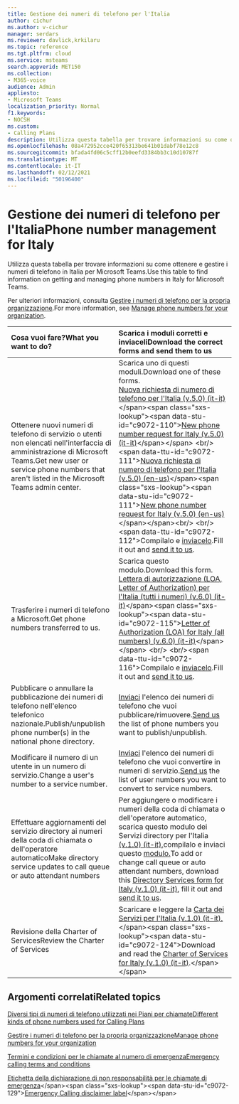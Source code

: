```yaml
---
title: Gestione dei numeri di telefono per l'Italia
author: cichur
ms.author: v-cichur
manager: serdars
ms.reviewer: davlick,krkilaru
ms.topic: reference
ms.tgt.pltfrm: cloud
ms.service: msteams
search.appverid: MET150
ms.collection:
- M365-voice
audience: Admin
appliesto:
- Microsoft Teams
localization_priority: Normal
f1.keywords:
- NOCSH
ms.custom:
- Calling Plans
description: Utilizza questa tabella per trovare informazioni su come ottenere e gestire i numeri di telefono in Italia per Microsoft Teams.
ms.openlocfilehash: 08a472952cce420f65313be641b01dabf78e12c8
ms.sourcegitcommit: bfada4fd06c5cff12b0eefd3384bb3c10d10787f
ms.translationtype: MT
ms.contentlocale: it-IT
ms.lasthandoff: 02/12/2021
ms.locfileid: "50196400"
---
```

# <a name="phone-number-management-for-italy"></a><span data-ttu-id="c9072-103">Gestione dei numeri di telefono per l'Italia</span><span class="sxs-lookup"><span data-stu-id="c9072-103">Phone number management for Italy</span></span>

<span data-ttu-id="c9072-104">Utilizza questa tabella per trovare informazioni su come ottenere e gestire i numeri di telefono in Italia per Microsoft Teams.</span><span class="sxs-lookup"><span data-stu-id="c9072-104">Use this table to find information on getting and managing phone numbers in Italy for Microsoft Teams.</span></span>
  
<span data-ttu-id="c9072-105">Per ulteriori informazioni, consulta [Gestire i numeri di telefono per la propria organizzazione](manage-phone-numbers-for-your-organization.md).</span><span class="sxs-lookup"><span data-stu-id="c9072-105">For more information, see [Manage phone numbers for your organization](manage-phone-numbers-for-your-organization.md).</span></span>
  
|<span data-ttu-id="c9072-106">**Cosa vuoi fare?**</span><span class="sxs-lookup"><span data-stu-id="c9072-106">**What you want to do?**</span></span>|<span data-ttu-id="c9072-107">**Scarica i moduli corretti e inviaceli**</span><span class="sxs-lookup"><span data-stu-id="c9072-107">**Download the correct forms and send them to us**</span></span>|
|:-----|:-----|
|<span data-ttu-id="c9072-108">Ottenere nuovi numeri di telefono di servizio o utenti non elencati nell'interfaccia di amministrazione di Microsoft Teams.</span><span class="sxs-lookup"><span data-stu-id="c9072-108">Get new user or service phone numbers that aren't listed in the Microsoft Teams admin center.</span></span>   <br/> |<span data-ttu-id="c9072-109">Scarica uno di questi moduli.</span><span class="sxs-lookup"><span data-stu-id="c9072-109">Download one of these forms.</span></span> <br>  <span data-ttu-id="c9072-110">[Nuova richiesta di numero di telefono per l'Italia (v.5.0) (it-it)](https://github.com/MicrosoftDocs/OfficeDocs-SkypeForBusiness/blob/live/Teams/downloads/new-number-request-forms/new-phone-number-request-for-italy-(v.5.0)-(it-it).pdf?raw=true)</span><span class="sxs-lookup"><span data-stu-id="c9072-110">[New phone number request for Italy (v.5.0) (it-it)](https://github.com/MicrosoftDocs/OfficeDocs-SkypeForBusiness/blob/live/Teams/downloads/new-number-request-forms/new-phone-number-request-for-italy-(v.5.0)-(it-it).pdf?raw=true)</span></span> <br/>  <span data-ttu-id="c9072-111">[Nuova richiesta di numero di telefono per l'Italia (v.5.0) (en-us)](https://github.com/MicrosoftDocs/OfficeDocs-SkypeForBusiness/blob/live/Teams/downloads/new-number-request-forms/new-phone-number-request-for-italy-(v.5.0)-(en-us).pdf?raw=true)</span><span class="sxs-lookup"><span data-stu-id="c9072-111">[New phone number request for Italy (v.5.0) (en-us)](https://github.com/MicrosoftDocs/OfficeDocs-SkypeForBusiness/blob/live/Teams/downloads/new-number-request-forms/new-phone-number-request-for-italy-(v.5.0)-(en-us).pdf?raw=true)</span></span><br/>  <br/><span data-ttu-id="c9072-112">Compilalo e [inviacelo](mailto:ptneu@microsoft.com).</span><span class="sxs-lookup"><span data-stu-id="c9072-112">Fill it out and [send it to us](mailto:ptneu@microsoft.com).</span></span> |
|<span data-ttu-id="c9072-113">Trasferire i numeri di telefono a Microsoft.</span><span class="sxs-lookup"><span data-stu-id="c9072-113">Get phone numbers transferred to us.</span></span>  <br/> | <span data-ttu-id="c9072-114">Scarica questo modulo.</span><span class="sxs-lookup"><span data-stu-id="c9072-114">Download this form.</span></span> <br/><span data-ttu-id="c9072-115">[Lettera di autorizzazione (LOA, Letter of Authorization) per l'Italia (tutti i numeri) (v.6.0) (it-it)](https://download.microsoft.com/download/e/8/a/e8a20665-cbea-4f15-a50c-b8e1f6ef352d/letter-of-authorization-(loa)-for-italy-(all-numbers)-(v.6.0)-(it-it).pdf)</span><span class="sxs-lookup"><span data-stu-id="c9072-115">[Letter of Authorization (LOA) for Italy (all numbers) (v.6.0) (it-it)](https://download.microsoft.com/download/e/8/a/e8a20665-cbea-4f15-a50c-b8e1f6ef352d/letter-of-authorization-(loa)-for-italy-(all-numbers)-(v.6.0)-(it-it).pdf)</span></span> <br/> <br/><span data-ttu-id="c9072-116">Compilalo e [inviacelo](mailto:ptneu@microsoft.com).</span><span class="sxs-lookup"><span data-stu-id="c9072-116">Fill it out and [send it to us](mailto:ptneu@microsoft.com).</span></span> |
|<span data-ttu-id="c9072-117">Pubblicare o annullare la pubblicazione dei numeri di telefono nell'elenco telefonico nazionale.</span><span class="sxs-lookup"><span data-stu-id="c9072-117">Publish/unpublish phone number(s) in the national phone directory.</span></span>  <br/> |<span data-ttu-id="c9072-118">[Inviaci](mailto:ptneu@microsoft.com) l'elenco dei numeri di telefono che vuoi pubblicare/rimuovere.</span><span class="sxs-lookup"><span data-stu-id="c9072-118">[Send us](mailto:ptneu@microsoft.com) the list of phone numbers you want to publish/unpublish.</span></span>      <br/> |
|<span data-ttu-id="c9072-119">Modificare il numero di un utente in un numero di servizio.</span><span class="sxs-lookup"><span data-stu-id="c9072-119">Change a user's number to a service number.</span></span>  <br/> |<span data-ttu-id="c9072-120">[Inviaci](mailto:ptneu@microsoft.com) l'elenco dei numeri di telefono che vuoi convertire in numeri di servizio.</span><span class="sxs-lookup"><span data-stu-id="c9072-120">[Send us](mailto:ptneu@microsoft.com) the list of user numbers you want to convert to service numbers.</span></span> <br/> |
|<span data-ttu-id="c9072-121">Effettuare aggiornamenti del servizio directory ai numeri della coda di chiamata o dell'operatore automatico</span><span class="sxs-lookup"><span data-stu-id="c9072-121">Make directory service updates to call queue or auto attendant numbers</span></span>|<span data-ttu-id="c9072-122">Per aggiungere o modificare i numeri della coda di chiamata o dell'operatore automatico, scarica questo modulo dei Servizi directory per l'Italia [(v.1.0) (it-it),](https://github.com/MicrosoftDocs/OfficeDocs-SkypeForBusiness/blob/live/Teams/downloads/directory-services-form-for-italy-(v.1.0)-(it-it).pdf?raw=true)compilalo e inviaci questo [modulo.](mailto:ptneu@microsoft.com)</span><span class="sxs-lookup"><span data-stu-id="c9072-122">To add or change call queue or auto attendant numbers, download this [Directory Services form for Italy (v.1.0) (it-it)](https://github.com/MicrosoftDocs/OfficeDocs-SkypeForBusiness/blob/live/Teams/downloads/directory-services-form-for-italy-(v.1.0)-(it-it).pdf?raw=true), fill it out and [send it to us](mailto:ptneu@microsoft.com).</span></span> |
|<span data-ttu-id="c9072-123">Revisione della Charter of Services</span><span class="sxs-lookup"><span data-stu-id="c9072-123">Review the Charter of Services</span></span>| <span data-ttu-id="c9072-124">Scaricare e leggere la [Carta dei Servizi per l'Italia (v.1.0) (it-it).](https://github.com/MicrosoftDocs/OfficeDocs-SkypeForBusiness/blob/live/Teams/downloads/charter-of-services-for-italy-(v.1.0)-(it-it).pdf?raw=true)</span><span class="sxs-lookup"><span data-stu-id="c9072-124">Download and read the [Charter of Services for Italy (v.1.0) (it-it)](https://github.com/MicrosoftDocs/OfficeDocs-SkypeForBusiness/blob/live/Teams/downloads/charter-of-services-for-italy-(v.1.0)-(it-it).pdf?raw=true).</span></span> |

## <a name="related-topics"></a><span data-ttu-id="c9072-125">Argomenti correlati</span><span class="sxs-lookup"><span data-stu-id="c9072-125">Related topics</span></span>

[<span data-ttu-id="c9072-126">Diversi tipi di numeri di telefono utilizzati nei Piani per chiamate</span><span class="sxs-lookup"><span data-stu-id="c9072-126">Different kinds of phone numbers used for Calling Plans</span></span>](../different-kinds-of-phone-numbers-used-for-calling-plans.md)

[<span data-ttu-id="c9072-127">Gestire i numeri di telefono per la propria organizzazione</span><span class="sxs-lookup"><span data-stu-id="c9072-127">Manage phone numbers for your organization</span></span>](manage-phone-numbers-for-your-organization.md)

[<span data-ttu-id="c9072-128">Termini e condizioni per le chiamate al numero di emergenza</span><span class="sxs-lookup"><span data-stu-id="c9072-128">Emergency calling terms and conditions</span></span>](../emergency-calling-terms-and-conditions.md)
  
<span data-ttu-id="c9072-129">[Etichetta della dichiarazione di non responsabilità per le chiamate di emergenza](https://download.microsoft.com/download/a/8/0/a807c43d-2177-4fe0-8732-86b3784ae6e5/emergency-calling-label-(en-us)-(v.1.0).zip)</span><span class="sxs-lookup"><span data-stu-id="c9072-129">[Emergency Calling disclaimer label](https://download.microsoft.com/download/a/8/0/a807c43d-2177-4fe0-8732-86b3784ae6e5/emergency-calling-label-(en-us)-(v.1.0).zip)</span></span>
